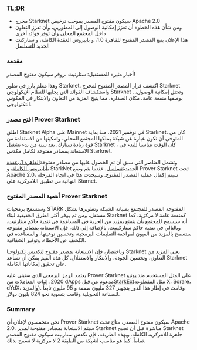 ### TL;DR

* مخرج Starknet سيكون مفتوح المصدر بموجب ترخيص Apache 2.0
* ومن شأن هذه الخطوة أن تعزز إمكانية الوصول إلى المطورين، وأن تعزز التعاون داخل المجتمع المحلي وأن توفر فوائد أخرى
* هذا الإعلان يتبع المصدر المفتوح للقاهرة 1.0، و بابيروس العقدة الكاملة، و ستاركنت الجديد للتسلسل

### مقدمة

أخبار مثيرة للمستقبل: ستارنيت بروفر سيكون مفتوح المصدر!

وهذا معلم بارز في تطور Starknet. اكتشف قرار المصدر المفتوح لمخرج Starknet واستكشاف الفوائد التي يجلبها للنظام الإيكولوجي Starknet . وتحتل إمكانية الوصول، بوصفها منفعة عامة، مكان الصدارة، مما يتيح المزيد من التعاون والابتكار في المكوس التكنولوجي.

### افتح مصدر Prover Starknet

اطلق Starknet Alpha على Mainnet في نوفمبر 2021. منذ بداية Starknet، كان من المتوخى أن تكون عبارة عن شبكة يملكها المجتمع المحلي، وتمكينها من الاستفادة من قوة زيادة ستارك. بعد سنة من بدء تشغيل Starknet ، كان الوقت مناسبا للبدء في الاستعانة بمصادر مفتوحة لكامل مكدس Starknet.

وتشمل العناصر التي سبق أن تم الحصول عليها من مصادر مفتوحة[القاهرة 1.](https://medium.com/starkware/open-sourcing-cairo-1-0-b3100a664bb0)،[عقدة بابابيروس الكاملة](https://medium.com/starkware/papyrus-an-open-source-starknet-full-node-396f7cd90202)، و StarkNet الجديدة[تسلسل](https://starkware.medium.com/starknets-new-sequencer-339e63845003). عندما يتم وضع Prover Starknet تحت Apache 2.0، سيتم إكمال عملية المصدر المفتوح. وسيحدث هذا في اتجاه المرحلة النهائية من تطبيق اللامركزية على Starnet.

### أهمية المصدر المفتوح Prover Starknet

وستسمح برمجيات STARK المفتوحة المصدر للمجتمع بصيانة الشبكة وتطويرها بشكل مستقل، ومن ثم يوفر أكثر الطرق الحقيقية لبناء Starknet كمنفعة عامة لا مركزية. كما أنه سيسمح للمجتمع بأن يتمتع بمزيد من الحرية في المساهمة في تنمية حاكم ستارنيت، وبالتالي في تنمية حاكم ستاركينيت. بالإضافة إلى ذلك، فإن الاستعانة بمصادر مفتوحة ستسمح بالمزيد من العيون لمراجعة التعليمات البرمجية، وتحسين نوعيتها، والمساعدة في الكشف عن الأخطاء، وتوفير الشفافية.

وباختصار، فإن الاستعانة بمصدر مفتوح لتكديس تكنولوجيا Starknet يعني المزيد من التعاون، وتحسين الجودة، والابتكار والاستقلال. كل هذه القيم يمكن أن تساعد Starknet على تحقيق إمكاناتها الكاملة.

يعتمد الرمز البرمجي الذي سنبني عليه Prover Starknet على المثل المستخدم منذ يونيو 2020، إثبات المعاملات من dApps مدعوم من قبل[StarkEx](https://medium.com/starkware/starks-starkex-and-starknet-9a426680745a)(مثل المقطوعة X، Sorare، dYdX، والمزيد). وقامت في إطار هذا الدور بتجهيز 327 مليون صفقة و 95 مليون تابعاً للصناعة التحويلية وقامت بتسوية نحو 824 بليون دولار.

### Summary

نحن متحمسون لإعلان أن Prover Starknet سيكون مفتوح المصدر، متاح تحت Apache 2.0. سيتم الاستعانة بمصادر مفتوحة لمدير Starknet مباشرة قبل أن تصبح Starknet جاهزة للامركزية الكاملة. وبهذه الطريقة، فإن تكدس ستارنيت سيكون مفتوح المصدر تماماً، كما هو مناسب لشبكة من الطبقة 2 لا مركزية لا تسمح بذلك.